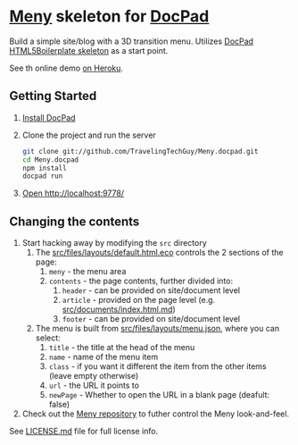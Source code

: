 # [Meny](https://github.com/hakimel/Meny) skeleton for [DocPad](https://github.com/bevry/docpad)
Build a simple site/blog with a 3D transition menu. Utilizes [DocPad HTML5Boilerplate skeleton](https://github.com/docpad/html5-boilerplate.docpad) as a start point.

See th online demo [on Heroku](http://meny.herokuapp.com/).


## Getting Started

1. [Install DocPad](https://github.com/bevry/docpad)

1. Clone the project and run the server

	``` bash
	git clone git://github.com/TravelingTechGuy/Meny.docpad.git
	cd Meny.docpad
	npm install
	docpad run
	```

2. [Open http://localhost:9778/](http://localhost:9778/)


## Changing the contents

1. Start hacking away by modifying the `src` directory
	1. The [src/files/layouts/default.html.eco](https://github.com/TravelingTechGuy/Meny.docpad/blob/master/src/layouts/default.html.eco) controls the 2 sections of the page:
		1. `meny` - the menu area
		2. `contents` - the page contents, further divided into:
			1. `header` - can be provided on site/document level
			2. `article` - provided on the page level (e.g. [src/documents/index.html.md](https://github.com/TravelingTechGuy/Meny.docpad/blob/master/src/documents/index.html.md))
			3. `footer` - can be provided on site/document level
	2. The menu is built from [src/files/layouts/menu.json](https://github.com/TravelingTechGuy/Meny.docpad/blob/master/src/layouts/menu.json), where you can select:
		1. `title` - the title at the head of the menu
		2. `name` - name of the menu item
		3. `class` - if you want it different the item from the other items (leave empty otherwise)
		4. `url` - the URL it points to
		5. `newPage` - Whether to open the URL in a blank page (deafult: false)
2. Check out the [Meny repository](https://github.com/hakimel/Meny) to futher control the Meny look-and-feel.

See [LICENSE.md](https://github.com/TravelingTechGuy/Meny.docpad/blob/master/LICENSE.md) file for full license info.